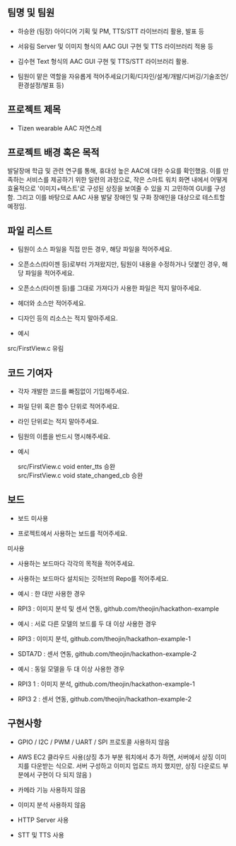 ## 팀명 및 팀원

* 하승완 (팀장)
	아이디어 기획 및 PM, TTS/STT 라이브러리 활용, 발표 등 
* 서유림
	Server 및 이미지 형식의 AAC GUI 구현 및 TTS 라이브러리 적용 등
* 김수현
  Text 형식의 AAC GUI 구현 및 TTS/STT 라이브러리 활용.

* 팀원이 맡은 역할을 자유롭게 적어주세요(기획/디자인/설계/개발/디버깅/기술조언/환경설정/발표 등)

 

## 프로젝트 제목

* Tizen wearable AAC 자연스레

 

## 프로젝트 배경 혹은 목적

 발달장애 학급 및 관련 연구를 통해, 휴대성 높은 AAC에 대한 수요를 확인했음. 이를 만족하는 서비스를 제공하기 위한 일련의 과정으로,
 작은 스마트 워치 화면 내에서 어떻게 효율적으로 '이미지+텍스트'로 구성된 상징을 보여줄 수 있을 지 고민하여 GUI를 구성함.
 그리고 이를 바탕으로 AAC 사용 발달 장애인 및 구화 장애인을 대상으로 테스트할 예정임.

 

## 파일 리스트

* 팀원이 소스 파일을 직접 만든 경우, 해당 파일을 적어주세요.

* 오픈소스(타이젠 등)로부터 가져왔지만, 팀원이 내용을 수정하거나 덧붙인 경우, 해당 파일을 적어주세요.

* 오픈소스(타이젠 등)를 그대로 가져다가 사용한 파일은 적지 말아주세요.

* 헤더와 소스만 적어주세요.

* 디자인 등의 리소스는 적지 말아주세요.

* 예시

 src/FirstView.c 유림

 

## 코드 기여자

* 각자 개발한 코드를 빠짐없이 기입해주세요.

* 파일 단위 혹은 함수 단위로 적어주세요.

* 라인 단위로는 적지 말아주세요.

* 팀원의 이름을 반드시 명시해주세요.

* 예시

  src/FirstView.c void enter_tts 승완  
  src/FirstView.c void state_changed_cb 승완


 

## 보드

* 보드 미사용

* 프로젝트에서 사용하는 보드를 적어주세요.

미사용
* 사용하는 보드마다 각각의 목적을 적어주세요.

* 사용하는 보드마다 설치되는 깃허브의 Repo를 적어주세요.

* 예시 : 한 대만 사용한 경우

- RPI3 : 이미지 분석 및 센서 연동, github.com/theojin/hackathon-example

* 예시 : 서로 다른 모델의 보드를 두 대 이상 사용한 경우

- RPI3 : 이미지 분석, github.com/theojin/hackathon-example-1

- SDTA7D : 센서 연동, github.com/theojin/hackathon-example-2

* 예시 : 동일 모델을 두 대 이상 사용한 경우

- RPI3 1 : 이미지 분석, github.com/theojin/hackathon-example-1

- RPI3 2 : 센서 연동, github.com/theojin/hackathon-example-2

 

## 구현사항

* GPIO / I2C / PWM / UART / SPI 프로토콜 사용하지 않음

* AWS EC2 클라우드 사용(상징 추가 부분 워치에서 추가 하면, 서버에서 상징 이미지를 다운받는 식으로. 서버 구성하고 이미지 업로드 까지 했지만, 상징 다운로드 부분에서 구현이 다 되지 않음 )

* 카메라 기능 사용하지 않음

* 이미지 분석 사용하지 않음

* HTTP Server 사용

+ STT 및 TTS 사용
